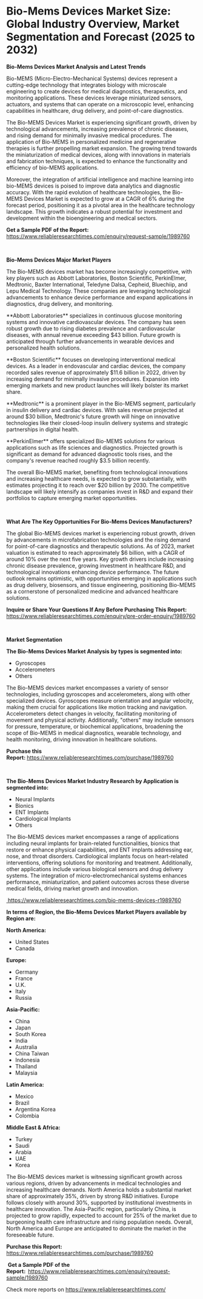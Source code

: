 <p><h1>Bio-Mems Devices Market Size: Global Industry Overview, Market Segmentation and Forecast (2025 to 2032)</h1></p><p><strong>Bio-Mems Devices Market Analysis and Latest Trends</strong></p>
<p><p>Bio-MEMS (Micro-Electro-Mechanical Systems) devices represent a cutting-edge technology that integrates biology with microscale engineering to create devices for medical diagnostics, therapeutics, and monitoring applications. These devices leverage miniaturized sensors, actuators, and systems that can operate on a microscopic level, enhancing capabilities in healthcare, drug delivery, and point-of-care diagnostics.</p><p>The Bio-MEMS Devices Market is experiencing significant growth, driven by technological advancements, increasing prevalence of chronic diseases, and rising demand for minimally invasive medical procedures. The application of Bio-MEMS in personalized medicine and regenerative therapies is further propelling market expansion. The growing trend towards the miniaturization of medical devices, along with innovations in materials and fabrication techniques, is expected to enhance the functionality and efficiency of bio-MEMS applications.</p><p>Moreover, the integration of artificial intelligence and machine learning into bio-MEMS devices is poised to improve data analytics and diagnostic accuracy. With the rapid evolution of healthcare technologies, the Bio-MEMS Devices Market is expected to grow at a CAGR of 6% during the forecast period, positioning it as a pivotal area in the healthcare technology landscape. This growth indicates a robust potential for investment and development within the bioengineering and medical sectors.</p></p>
<p><strong>Get a Sample PDF of the Report:&nbsp;</strong> <a href="https://www.reliableresearchtimes.com/enquiry/request-sample/1989760?utm_campaign=2934&utm_medium=2&utm_source=Github&utm_content=ia&utm_term=05032025&utm_id=bio-mems-devices">https://www.reliableresearchtimes.com/enquiry/request-sample/1989760</a></p>
<p>&nbsp;</p>
<p><strong>Bio-Mems Devices Major Market Players</strong></p>
<p><p>The Bio-MEMS devices market has become increasingly competitive, with key players such as Abbott Laboratories, Boston Scientific, PerkinElmer, Medtronic, Baxter International, Teledyne Dalsa, Cepheid, Bluechiip, and Lepu Medical Technology. These companies are leveraging technological advancements to enhance device performance and expand applications in diagnostics, drug delivery, and monitoring.</p><p>**Abbott Laboratories** specializes in continuous glucose monitoring systems and innovative cardiovascular devices. The company has seen robust growth due to rising diabetes prevalence and cardiovascular diseases, with annual revenue exceeding $43 billion. Future growth is anticipated through further advancements in wearable devices and personalized health solutions.</p><p>**Boston Scientific** focuses on developing interventional medical devices. As a leader in endovascular and cardiac devices, the company recorded sales revenue of approximately $11.6 billion in 2022, driven by increasing demand for minimally invasive procedures. Expansion into emerging markets and new product launches will likely bolster its market share.</p><p>**Medtronic** is a prominent player in the Bio-MEMS segment, particularly in insulin delivery and cardiac devices. With sales revenue projected at around $30 billion, Medtronic's future growth will hinge on innovative technologies like their closed-loop insulin delivery systems and strategic partnerships in digital health.</p><p>**PerkinElmer** offers specialized Bio-MEMS solutions for various applications such as life sciences and diagnostics. Projected growth is significant as demand for advanced diagnostic tools rises, and the company's revenue reached roughly $3.5 billion recently.</p><p>The overall Bio-MEMS market, benefiting from technological innovations and increasing healthcare needs, is expected to grow substantially, with estimates projecting it to reach over $20 billion by 2030. The competitive landscape will likely intensify as companies invest in R&D and expand their portfolios to capture emerging market opportunities.</p></p>
<p>&nbsp;</p>
<p><strong>What Are The Key Opportunities For Bio-Mems Devices Manufacturers?</strong></p>
<p><p>The global Bio-MEMS devices market is experiencing robust growth, driven by advancements in microfabrication technologies and the rising demand for point-of-care diagnostics and therapeutic solutions. As of 2023, market valuation is estimated to reach approximately $6 billion, with a CAGR of around 10% over the next five years. Key growth drivers include increasing chronic disease prevalence, growing investment in healthcare R&D, and technological innovations enhancing device performance. The future outlook remains optimistic, with opportunities emerging in applications such as drug delivery, biosensors, and tissue engineering, positioning Bio-MEMS as a cornerstone of personalized medicine and advanced healthcare solutions.</p></p>
<p><strong>Inquire or Share Your Questions If Any Before Purchasing This Report:</strong> <a href="https://www.reliableresearchtimes.com/enquiry/pre-order-enquiry/1989760?utm_campaign=2934&utm_medium=2&utm_source=Github&utm_content=ia&utm_term=05032025&utm_id=bio-mems-devices">https://www.reliableresearchtimes.com/enquiry/pre-order-enquiry/1989760</a></p>
<p>&nbsp;</p>
<p><strong>Market Segmentation</strong></p>
<p><strong>The Bio-Mems Devices Market Analysis by types is segmented into:</strong></p>
<p><ul><li>Gyroscopes</li><li>Accelerometers</li><li>Others</li></ul></p>
<p><p>The Bio-MEMS devices market encompasses a variety of sensor technologies, including gyroscopes and accelerometers, along with other specialized devices. Gyroscopes measure orientation and angular velocity, making them crucial for applications like motion tracking and navigation. Accelerometers detect changes in velocity, facilitating monitoring of movement and physical activity. Additionally, "others" may include sensors for pressure, temperature, or biochemical applications, broadening the scope of Bio-MEMS in medical diagnostics, wearable technology, and health monitoring, driving innovation in healthcare solutions.</p></p>
<p><strong>Purchase this Report:&nbsp;</strong><a href="https://www.reliableresearchtimes.com/purchase/1989760?utm_campaign=2934&utm_medium=2&utm_source=Github&utm_content=ia&utm_term=05032025&utm_id=bio-mems-devices">https://www.reliableresearchtimes.com/purchase/1989760</a></p>
<p>&nbsp;</p>
<p><strong>The Bio-Mems Devices Market Industry Research by Application is segmented into:</strong></p>
<p><ul><li>Neural Implants</li><li>Bionics</li><li>ENT Implants</li><li>Cardiological Implants</li><li>Others</li></ul></p>
<p><p>The Bio-MEMS devices market encompasses a range of applications including neural implants for brain-related functionalities, bionics that restore or enhance physical capabilities, and ENT implants addressing ear, nose, and throat disorders. Cardiological implants focus on heart-related interventions, offering solutions for monitoring and treatment. Additionally, other applications include various biological sensors and drug delivery systems. The integration of micro-electromechanical systems enhances performance, miniaturization, and patient outcomes across these diverse medical fields, driving market growth and innovation.</p></p>
<p><a href="https://www.reliableresearchtimes.com/bio-mems-devices-r1989760?utm_campaign=2934&utm_medium=2&utm_source=Github&utm_content=ia&utm_term=05032025&utm_id=bio-mems-devices">&nbsp;https://www.reliableresearchtimes.com/bio-mems-devices-r1989760</a></p>
<p><strong>In terms of Region, the Bio-Mems Devices Market Players available by Region are:</strong></p>
<p>
    <p> <strong> North America: </strong>
        <ul>
            <li>United States</li>
            <li>Canada</li>
        </ul>
        </p> 
    <p> <strong> Europe: </strong>
        <ul>
            <li>Germany</li>
            <li>France</li>
            <li>U.K.</li>
            <li>Italy</li>
            <li>Russia</li>
        </ul>
        </p> 
    <p> <strong> Asia-Pacific: </strong>
        <ul>
            <li>China</li>
            <li>Japan</li>
            <li>South Korea</li>
            <li>India</li>
            <li>Australia</li>
            <li>China Taiwan</li>
            <li>Indonesia</li>
            <li>Thailand</li>
            <li>Malaysia</li>
        </ul>
        </p> 
    <p> <strong> Latin America: </strong>
        <ul>
            <li>Mexico</li>
            <li>Brazil</li>
            <li>Argentina Korea</li>
            <li>Colombia</li>
        </ul>
        </p> 
    <p> <strong> Middle East & Africa: </strong>
        <ul>
            <li>Turkey</li>
            <li>Saudi</li>
            <li>Arabia</li>
            <li>UAE</li>
            <li>Korea</li>
        </ul>
    </p>
    </p>
<p><p>The Bio-MEMS devices market is witnessing significant growth across various regions, driven by advancements in medical technologies and increasing healthcare demands. North America holds a substantial market share of approximately 35%, driven by strong R&D initiatives. Europe follows closely with around 30%, supported by institutional investments in healthcare innovation. The Asia-Pacific region, particularly China, is projected to grow rapidly, expected to account for 25% of the market due to burgeoning health care infrastructure and rising population needs. Overall, North America and Europe are anticipated to dominate the market in the foreseeable future.</p></p>
<p><strong>Purchase this Report: </strong><a href="https://www.reliableresearchtimes.com/purchase/1989760?utm_campaign=2934&utm_medium=2&utm_source=Github&utm_content=ia&utm_term=05032025&utm_id=bio-mems-devices">https://www.reliableresearchtimes.com/purchase/1989760</a></p>
<p>&nbsp;<strong>Get a Sample PDF of the Report:&nbsp;&nbsp;</strong><a href="https://www.reliableresearchtimes.com/enquiry/request-sample/1989760?utm_campaign=2934&utm_medium=2&utm_source=Github&utm_content=ia&utm_term=05032025&utm_id=bio-mems-devices">https://www.reliableresearchtimes.com/enquiry/request-sample/1989760</a></p>
<p><strong></strong></p>
<p>Check more reports on <a href="https://www.reliableresearchtimes.com/?utm_campaign=2934&utm_medium=2&utm_source=Github&utm_content=ia&utm_term=05032025&utm_id=bio-mems-devices">https://www.reliableresearchtimes.com/</a></p>